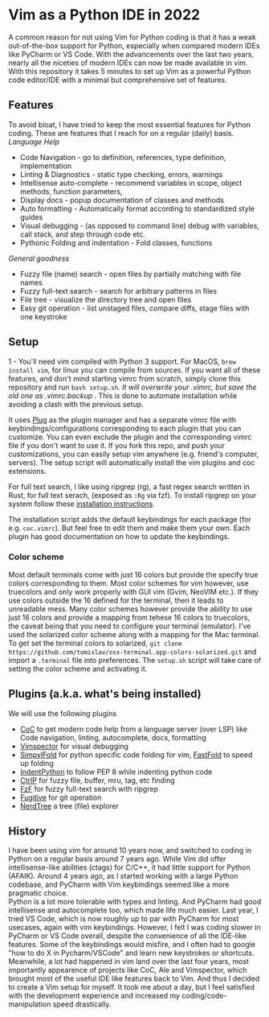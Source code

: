 # Vim as a Python IDE in 2022

A common reason for not using Vim for Python coding is that it has a weak out-of-the-box support for Python, especially when compared modern IDEs like PyCharm or VS Code. 
With the advancements over the last two years, nearly all the niceties of modern IDEs can now be made available in vim. 
With this repository it takes 5 minutes to set up Vim as a powerful Python code editor/IDE with a minimal but comprehensive set of features.

## Features 
To avoid bloat, I have tried to keep the most essential features for Python coding. 
These are features that I reach for on a regular (daily) basis. 
*Language Help*
- Code Navigation - go to definition, references, type definition, implementation
- Linting & Diagnostics - static type checking, errors, warnings
- Intellisense auto-complete - recommend variables in scope, object methods, function parameters, 
- Display docs - popup documentation of classes and methods
- Auto formatting - Automatically format according to standardized style guides
- Visual debugging - (as opposed to command line) debug with variables, call stack, and step through code etc. 
- Pythonic Folding and indentation - Fold classes, functions

*General goodness*
- Fuzzy file (name) search - open files by partially matching with file names
- Fuzzy full-text search - search for arbitrary patterns in files
- File tree - visualize the directory tree and open files
- Easy git operation - list unstaged files, compare diffs, stage files with one keystroke

## Setup
1 - You'll need vim compiled with Python 3 support. For MacOS, `brew install vim`, for linux you can compile from sources. 
If you want all of these features, and don't mind starting vimrc from scratch, simply clone this repository and run `bash setup.sh`. *It will overwrite your .vimrc, but save the old one as .vimrc.backup .* This is done to automate installation while avoiding a clash with the previous setup. 


It uses [Plug](https://raw.githubusercontent.com/junegunn/vim-plug/master/plug.vim) as the plugin manager and has a separate vimrc file with keybindings/configurations corresponding to each plugin that you can customize. You can even exclude the plugin and the corresponding vimrc file if you don't want to use it. If you fork this repo, and push your customizations, you can easily setup vim anywhere (e.g. friend's computer, servers). The setup script will automatically install the vim plugins and coc extensions.

For full text search, I like using ripgrep (rg), a fast regex search written in Rust, for full text serach, (exposed as `:Rg` via fzf). To install ripgrep on your system follow these [installation instructions](https://github.com/BurntSushi/ripgrep#installation).

The installation script adds the default keybindings for each package (for e.g. `coc.vimrc`). But feel free to edit them and make them your own. Each plugin has good documentation on how to update the keybindings.

### Color scheme
Most default terminals come with just 16 colors but provide the specify true colors corresponding to them. Most color schemes for vim however, use truecolors and only work properly with GUI vim (Gvim, NeoVIM etc.). If they use colors outside the 16 defined for the terminal, then it leads to unreadable mess. Many color schemes however provide the ability to use just 16 colors and provide a mapping from tehese 16 colors to truecolors, the caveat being that you need to configure your terminal (emulator). I've used the solarized color scheme along with a mapping for the Mac terminal. 
To get set the terminal colors to solarized, `git clone https://github.com/tomislav/osx-terminal.app-colors-solarized.git` and import a `.terminal` file into preferences. 
The `setup.sh` script will take care of setting the color scheme and activating it. 


## Plugins (a.k.a. what's being installed)
We will use the following plugins 
- [CoC](https://github.com/neoclide/coc.nvim) to get modern code help from a language server (over LSP) like Code navigation, linting, autocomplete, docs, formatting
- [Vimspector](https://github.com/puremourning/vimspector) for visual debugging
- [SimpylFold](https://github.com/tmhedberg/SimpylFold) for python specific code folding for vim, [FastFold](https://github.com/Konfekt/FastFold) to speed up folding
- [IndentPython](https://www.vim.org/scripts/script.php?script_id=974) to follow PEP 8 while indenting python code
- [CtrlP](https://github.com/kien/ctrlp.vim) for fuzzy file, buffer, mru, tag, etc finding
- [FzF](https://github.com/junegunn/fzf) for fuzzy full-text search with ripgrep
- [Fugitive](https://github.com/tpope/vim-fugitive) for git operation
- [NerdTree](https://github.com/preservim/nerdtree) a tree (file) explorer

## History
I have been using vim for around 10 years now, and switched to coding in Python on a regular basis around 7 years ago. 
While Vim did offer intellisense-like abilities (ctags) for C/C++, it had little support for Python (AFAIK).
Around 4 years ago, as I started working with a large Python codebase, and PyCharm with Vim keybindings seemed like a more pragmatic choice.  
Python is a lot more tolerable with types and linting. And PyCharm had good intellisense and autocomplete too, which made life much easier. 
Last year, I tried VS Code, which is now roughly up to par with PyCharm for most usecases, again with vim keybindings. 
However, I felt I was coding slower in PyCharm or VS Code overall, despite the convenience of all the IDE-like features. 
Some of the keybindings would misfire, and I often had to google "how to do X in Pycharm/VSCode" and learn new keystrokes or shortcuts. 
Meanwhile, a lot had happened in vim land over the last four years, most importantly appearence of projects like CoC, Ale and Vimspector, 
which brought most of the useful IDE like features back to Vim. And thus I decided to create a Vim setup for myself. 
It took me about a day, but I feel satisfied with the development experience and increased my coding/code-manipulation speed drastically. 
